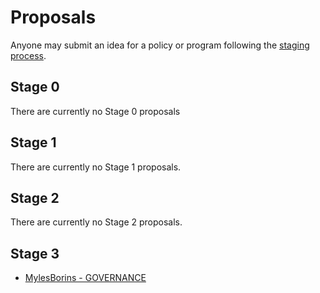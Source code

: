 # Proposals

Anyone may submit an idea for a policy or program following the [staging process](../STAGING_PROCESS.md).

## Stage 0

There are currently no Stage 0 proposals

## Stage 1

There are currently no Stage 1 proposals.

## Stage 2

There are currently no Stage 2 proposals.

## Stage 3

* [MylesBorins - GOVERNANCE](./adopted/mylesborins-GOVERNANCE)
